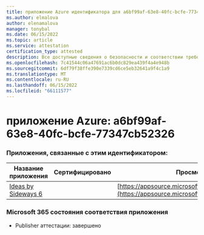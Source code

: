 ```yaml
---
title: приложение Azure идентификатора для a6bf99af-63e8-40fc-bcfe-77347cb52326
ms.author: elmalova
author: elenamalova
manager: tonybal
ms.date: 06/15/2022
ms.topic: article
ms.service: attestation
certification_type: attested
description: Все доступные сведения о безопасности и соответствии требованиям для a6bf99af-63e8-40fc-bcfe-77347cb52326.
ms.openlocfilehash: 7c41544c06a47691ac6b0dc829ea439f4a4e948b
ms.sourcegitcommit: 6df79f38ffe390e7339cd6ce5eb32641a9f4c1a9
ms.translationtype: MT
ms.contentlocale: ru-RU
ms.lasthandoff: 06/15/2022
ms.locfileid: "66111577"
---
```

# <a name="azure-app-id-a6bf99af-63e8-40fc-bcfe-77347cb52326"></a>приложение Azure: a6bf99af-63e8-40fc-bcfe-77347cb52326


### <a name="apps-associated-with-this-id"></a>Приложения, связанные с этим идентификатором:
| **Название приложения** | **Сертифицировано** | **Просмотр в AppSource** |
|--------------|---------------|-----------------------|
| [Ideas by Sideways 6](../forward/WA200002782.md) |  | [https://appsource.microsoft.com/product/office/WA200002782](https://appsource.microsoft.com/product/office/WA200002782) |

### <a name="microsoft-365-app-compliance-status"></a>Microsoft 365 состояния соответствия приложения
- Publisher аттестации: завершено
